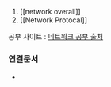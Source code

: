 

1. [[network overall]]
2. [[Network Protocal]]




공부 사이트 : [네트워크 공부 출처](http://www.kocw.net/home/cview.do?cid=6b984f376cfb8f70)

### 연결문서
- 
